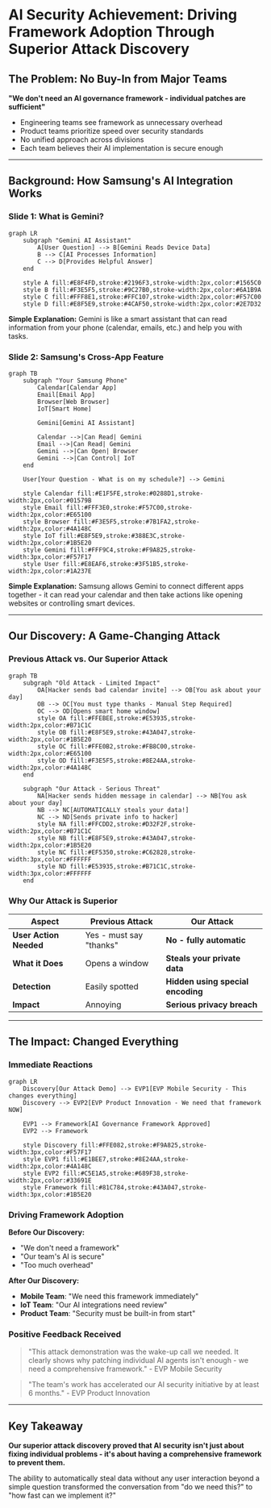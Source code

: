 # AI Security Achievement: Driving Framework Adoption Through Superior Attack Discovery

## The Problem: No Buy-In from Major Teams

**"We don't need an AI governance framework - individual patches are sufficient"**
- Engineering teams see framework as unnecessary overhead
- Product teams prioritize speed over security standards  
- No unified approach across divisions
- Each team believes their AI implementation is secure enough

---

## Background: How Samsung's AI Integration Works

### Slide 1: What is Gemini?

```mermaid
graph LR
    subgraph "Gemini AI Assistant"
        A[User Question] --> B[Gemini Reads Device Data]
        B --> C[AI Processes Information]
        C --> D[Provides Helpful Answer]
    end
    
    style A fill:#E8F4FD,stroke:#2196F3,stroke-width:2px,color:#1565C0
    style B fill:#F3E5F5,stroke:#9C27B0,stroke-width:2px,color:#6A1B9A
    style C fill:#FFF8E1,stroke:#FFC107,stroke-width:2px,color:#F57C00
    style D fill:#E8F5E9,stroke:#4CAF50,stroke-width:2px,color:#2E7D32
```

**Simple Explanation:** Gemini is like a smart assistant that can read information from your phone (calendar, emails, etc.) and help you with tasks.

### Slide 2: Samsung's Cross-App Feature

```mermaid
graph TB
    subgraph "Your Samsung Phone"
        Calendar[Calendar App]
        Email[Email App]
        Browser[Web Browser]
        IoT[Smart Home]
        
        Gemini[Gemini AI Assistant]
        
        Calendar -->|Can Read| Gemini
        Email -->|Can Read| Gemini
        Gemini -->|Can Open| Browser
        Gemini -->|Can Control| IoT
    end
    
    User[Your Question - What is on my schedule?] --> Gemini
    
    style Calendar fill:#E1F5FE,stroke:#0288D1,stroke-width:2px,color:#01579B
    style Email fill:#FFF3E0,stroke:#F57C00,stroke-width:2px,color:#E65100
    style Browser fill:#F3E5F5,stroke:#7B1FA2,stroke-width:2px,color:#4A148C
    style IoT fill:#E8F5E9,stroke:#388E3C,stroke-width:2px,color:#1B5E20
    style Gemini fill:#FFF9C4,stroke:#F9A825,stroke-width:3px,color:#F57F17
    style User fill:#E8EAF6,stroke:#3F51B5,stroke-width:2px,color:#1A237E
```

**Simple Explanation:** Samsung allows Gemini to connect different apps together - it can read your calendar and then take actions like opening websites or controlling smart devices.

---

## Our Discovery: A Game-Changing Attack

### Previous Attack vs. Our Superior Attack

```mermaid
graph TB
    subgraph "Old Attack - Limited Impact"
        OA[Hacker sends bad calendar invite] --> OB[You ask about your day]
        OB --> OC[You must type thanks - Manual Step Required]
        OC --> OD[Opens smart home window]
        style OA fill:#FFEBEE,stroke:#E53935,stroke-width:2px,color:#B71C1C
        style OB fill:#E8F5E9,stroke:#43A047,stroke-width:2px,color:#1B5E20
        style OC fill:#FFE0B2,stroke:#FB8C00,stroke-width:2px,color:#E65100
        style OD fill:#F3E5F5,stroke:#8E24AA,stroke-width:2px,color:#4A148C
    end
    
    subgraph "Our Attack - Serious Threat"
        NA[Hacker sends hidden message in calendar] --> NB[You ask about your day]
        NB --> NC[AUTOMATICALLY steals your data!]
        NC --> ND[Sends private info to hacker]
        style NA fill:#FFCDD2,stroke:#D32F2F,stroke-width:2px,color:#B71C1C
        style NB fill:#E8F5E9,stroke:#43A047,stroke-width:2px,color:#1B5E20
        style NC fill:#EF5350,stroke:#C62828,stroke-width:3px,color:#FFFFFF
        style ND fill:#E53935,stroke:#B71C1C,stroke-width:3px,color:#FFFFFF
    end
```

### Why Our Attack is Superior

| Aspect | Previous Attack | Our Attack |
|--------|----------------|------------|
| **User Action Needed** | Yes - must say "thanks" | **No - fully automatic** |
| **What it Does** | Opens a window | **Steals your private data** |
| **Detection** | Easily spotted | **Hidden using special encoding** |
| **Impact** | Annoying | **Serious privacy breach** |

---

## The Impact: Changed Everything

### Immediate Reactions

```mermaid
graph LR
    Discovery[Our Attack Demo] --> EVP1[EVP Mobile Security - This changes everything]
    Discovery --> EVP2[EVP Product Innovation - We need that framework NOW]
    
    EVP1 --> Framework[AI Governance Framework Approved]
    EVP2 --> Framework
    
    style Discovery fill:#FFE082,stroke:#F9A825,stroke-width:3px,color:#F57F17
    style EVP1 fill:#E1BEE7,stroke:#8E24AA,stroke-width:2px,color:#4A148C
    style EVP2 fill:#C5E1A5,stroke:#689F38,stroke-width:2px,color:#33691E
    style Framework fill:#81C784,stroke:#43A047,stroke-width:3px,color:#1B5E20
```

### Driving Framework Adoption

**Before Our Discovery:**
- "We don't need a framework"
- "Our team's AI is secure"
- "Too much overhead"

**After Our Discovery:**
- **Mobile Team**: "We need this framework immediately"
- **IoT Team**: "Our AI integrations need review"  
- **Product Team**: "Security must be built-in from start"

### Positive Feedback Received

> "This attack demonstration was the wake-up call we needed. It clearly shows why patching individual AI agents isn't enough - we need a comprehensive framework." - EVP Mobile Security

> "The team's work has accelerated our AI security initiative by at least 6 months." - EVP Product Innovation

---

## Key Takeaway

**Our superior attack discovery proved that AI security isn't just about fixing individual problems - it's about having a comprehensive framework to prevent them.**

The ability to automatically steal data without any user interaction beyond a simple question transformed the conversation from "do we need this?" to "how fast can we implement it?"
